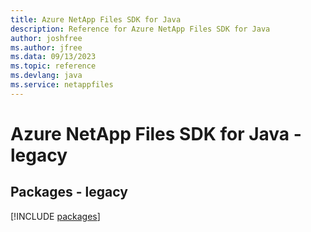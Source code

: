 ```yaml
---
title: Azure NetApp Files SDK for Java
description: Reference for Azure NetApp Files SDK for Java
author: joshfree
ms.author: jfree
ms.data: 09/13/2023
ms.topic: reference
ms.devlang: java
ms.service: netappfiles
---
```

# Azure NetApp Files SDK for Java - legacy
## Packages - legacy
[!INCLUDE [packages](netapp-files-index.md)]